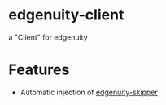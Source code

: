 # edgenuity-client
a "Client" for edgenuity

# Features
* Automatic injection of [edgenuity-skipper](https://github.com/webmsgr/edgenuity-skipper)
